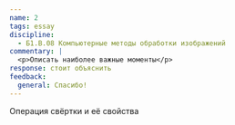 ```yaml
---
name: 2
tags: essay
discipline:
  - Б1.В.08 Компьютерные методы обработки изображений
commentary: |
  <p>Описать наиболее важные моменты</p>
response: стоит объяснить
feedback:
  general: Cпасибо!
---
```


Операция свёртки и её свойства